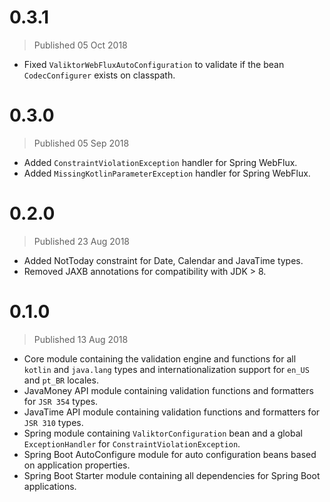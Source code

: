 # 0.3.1
> Published 05 Oct 2018

* Fixed `ValiktorWebFluxAutoConfiguration` to validate if the bean `CodecConfigurer` exists on classpath.

# 0.3.0
> Published 05 Sep 2018

* Added `ConstraintViolationException` handler for Spring WebFlux.
* Added `MissingKotlinParameterException` handler for Spring WebFlux.

# 0.2.0
> Published 23 Aug 2018

* Added NotToday constraint for Date, Calendar and JavaTime types.
* Removed JAXB annotations for compatibility with JDK > 8.

# 0.1.0
> Published 13 Aug 2018

* Core module containing the validation engine and functions for all `kotlin` and `java.lang` types and internationalization support for `en_US` and `pt_BR` locales.
* JavaMoney API module containing validation functions and formatters for `JSR 354` types.
* JavaTime API module containing validation functions and formatters for `JSR 310` types.
* Spring module containing `ValiktorConfiguration` bean and a global `ExceptionHandler` for `ConstraintViolationException`.
* Spring Boot AutoConfigure module for auto configuration beans based on application properties.
* Spring Boot Starter module containing all dependencies for Spring Boot applications.